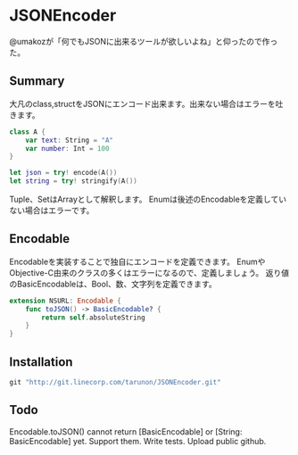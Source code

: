 # JSONEncoder
@umakozが「何でもJSONに出来るツールが欲しいよね」と仰ったので作った。

## Summary
大凡のclass,structをJSONにエンコード出来ます。出来ない場合はエラーを吐きます。
```swift
class A {
    var text: String = "A"
    var number: Int = 100
}

let json = try! encode(A())
let string = try! stringify(A())
```
Tuple、SetはArrayとして解釈します。
Enumは後述のEncodableを定義していない場合はエラーです。

## Encodable
Encodableを実装することで独自にエンコードを定義できます。
EnumやObjective-C由来のクラスの多くはエラーになるので、定義しましょう。
返り値のBasicEncodableは、Bool、数、文字列を定義できます。
```swift
extension NSURL: Encodable {
    func toJSON() -> BasicEncodable? {
        return self.absoluteString
    }
}
```

## Installation
```ruby
git "http://git.linecorp.com/tarunon/JSONEncoder.git"
```

## Todo
Encodable.toJSON() cannot return [BasicEncodable] or [String: BasicEncodable] yet. Support them.
Write tests.
Upload public github.
